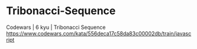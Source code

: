 # Tribonacci-Sequence
Codewars | 6 kyu | Tribonacci Sequence
https://www.codewars.com/kata/556deca17c58da83c00002db/train/javascript
